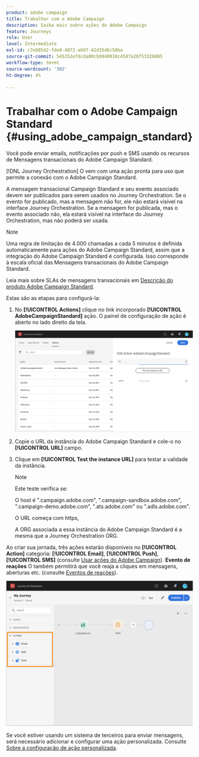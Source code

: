 ```yaml
---
product: adobe campaign
title: Trabalhar com o Adobe Campaign
description: Saiba mais sobre ações do Adobe Campaign
feature: Journeys
role: User
level: Intermediate
exl-id: c7e08542-fde8-4072-a697-42d35d6c58ba
source-git-commit: 545352efdcda80cb9940010c4587a20f53326085
workflow-type: tm+mt
source-wordcount: '302'
ht-degree: 4%

---
```


# Trabalhar com o Adobe Campaign Standard {#using_adobe_campaign_standard}

Você pode enviar emails, notificações por push e SMS usando os recursos de Mensagens transacionais do Adobe Campaign Standard.

[!DNL Journey Orchestration] O vem com uma ação pronta para uso que permite a conexão com o Adobe Campaign Standard.

A mensagem transacional Campaign Standard e seu evento associado devem ser publicados para serem usados no Journey Orchestration. Se o evento for publicado, mas a mensagem não for, ele não estará visível na interface Journey Orchestration. Se a mensagem for publicada, mas o evento associado não, ela estará visível na interface do Journey Orchestration, mas não poderá ser usada.

>[!NOTE]
>
>Uma regra de limitação de 4.000 chamadas a cada 5 minutos é definida automaticamente para ações do Adobe Campaign Standard, assim que a integração do Adobe Campaign Standard é configurada. Isso corresponde à escala oficial das Mensagens transacionais do Adobe Campaign Standard.
>
>Leia mais sobre SLAs de mensagens transacionais em [Descrição do produto Adobe Campaign Standard](https://helpx.adobe.com/legal/product-descriptions/campaign-standard.html).

Estas são as etapas para configurá-la:

1. No **[!UICONTROL Actions]** clique no link incorporado **[!UICONTROL AdobeCampaignStandard]** ação. O painel de configuração de ação é aberto no lado direito da tela.

   ![](../assets/actioncampaign.png)

1. Copie o URL da instância do Adobe Campaign Standard e cole-o no **[!UICONTROL URL]** campo.

1. Clique em **[!UICONTROL Test the instance URL]** para testar a validade da instância.

   >[!NOTE]
   >
   >Este teste verifica se:
   >
   >O host é &quot;.campaign.adobe.com&quot;, &quot;.campaign-sandbox.adobe.com&quot;, &quot;.campaign-demo.adobe.com&quot;, &quot;.ats.adobe.com&quot; ou &quot;.adls.adobe.com&quot;.
   >
   >O URL começa com https,
   >
   >A ORG associada a essa instância do Adobe Campaign Standard é a mesma que a Journey Orchestration ORG.

Ao criar sua jornada, três ações estarão disponíveis no **[!UICONTROL Action]** categoria: **[!UICONTROL Email]**, **[!UICONTROL Push]**, **[!UICONTROL SMS]** (consulte [Usar ações do Adobe Campaign](../building-journeys/using-adobe-campaign-actions.md)). **Evento de reações** O também permitirá que você reaja a cliques em mensagens, aberturas etc. (consulte [Eventos de reações](../building-journeys/reaction-events.md)).

![](../assets/journey58.png)

Se você estiver usando um sistema de terceiros para enviar mensagens, será necessário adicionar e configurar uma ação personalizada. Consulte [Sobre a configuração de ação personalizada](../action/about-custom-action-configuration.md).

